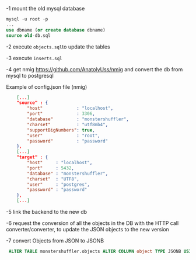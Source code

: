 -1 mount the old mysql database

```sql
mysql -u root -p
...
use dbname (or create database dbname)
source old-db.sql
```

-2 execute `objects.sql`to update the tables

-3 execute `inserts.sql`

-4 get nmig https://github.com/AnatolyUss/nmig and convert the db from mysql to postgresql

Example of config.json file (nmig)

```json
    [...]
    "source" : {
        "host"             : "localhost",
        "port"             : 3306,
        "database"         : "monstershuffler",
        "charset"          : "utf8mb4",
        "supportBigNumbers": true,
        "user"             : "root",
        "password"         : "password"
    },
    [...]
    "target" : {
        "host"     : "localhost",
        "port"     : 5432,
        "database" : "monstershuffler",
        "charset"  : "UTF8",
        "user"     : "postgres",
        "password" : "password"
    },
    [...]
```

-5 link the backend to the new db

-6 request the conversion of all the objects in the DB with the HTTP call converter/converter, to update the JSON objects to the new version

-7 convert Objects from JSON to JSONB
``` sql
 ALTER TABLE monstershuffler.objects ALTER COLUMN object TYPE JSONB USING object::JSONB;
```
